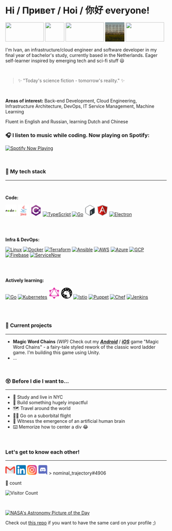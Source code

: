 # Hi / Привет / Hoi / 你好 everyone!
<p>
<img src="https://c.tenor.com/7jxBmMxOixgAAAAC/altered-carbon-pink.gif" width="120" height="60"/>
<img src="assets/Secundo.gif" width="60" height="60"/>
<img src="https://c.tenor.com/kpZ45ilBpNMAAAAC/zdj11.gif" width="120" height="60"/>
<img src="assets/Divergent.gif" width="60" height="60"/>
<img src="https://c.tenor.com/8swF6PtOPfgAAAAC/scan-altered-carbon.gif" width="120" height="60"/>
</p>

I'm Ivan, an infrastructure/cloud engineer and software developer in my final year of bachelor's study, currently based in the Netherlands. Eager self-learner inspired by emerging tech and sci-fi stuff 😃 

</br>

> ✨ "Today's science fiction - tomorrow's reality." ✨ 

</br>

**Areas of interest:** Back-end Development, Cloud Engineering, Infrastructure Architecture, DevOps, IT Service Management, Machine Learning

Fluent in English and Russian, learning Dutch and Chinese

### 🎧 **I listen to music while coding. Now playing on Spotify:**

[<img src="https://spotify-now-playing-six-lime.vercel.app/api/spotify-playing" alt="Spotify Now Playing" width="500" />](https://open.spotify.com/user/czipey128acsih796rc692hl9)


</br>

### 💜 **My tech stack**
---
</br>

**Code:**

<p>
<a href="https://en.wikipedia.org/wiki/Node.js" target="_blank"><img src="https://raw.githubusercontent.com/devicons/devicon/master/icons/nodejs/nodejs-original-wordmark.svg" alt="Node.js" width="35" height="35"/></a>
<a href="https://en.wikipedia.org/wiki/Java_(programming_language)" target="_blank"><img src="https://raw.githubusercontent.com/devicons/devicon/master/icons/java/java-original-wordmark.svg" alt="Java" width="35" height="35"/></a>
<a href="https://en.wikipedia.org/wiki/C_Sharp_(programming_language)" target="_blank"><img src="https://raw.githubusercontent.com/devicons/devicon/master/icons/csharp/csharp-original.svg" alt="C#" width="35" height="35" /></a>
<a href="https://en.wikipedia.org/wiki/TypeScript" target="_blank"><img src="https://www.vectorlogo.zone/logos/typescriptlang/typescriptlang-icon.svg" alt="TypeScript" width="35" height="35" /></a>
<a href="https://en.wikipedia.org/wiki/Go_(programming_language)" target="_blank"><img src="https://cdn.jsdelivr.net/gh/devicons/devicon/icons/go/go-original.svg" alt="Go" width="35" height="35" /></a>
<a href="https://en.wikipedia.org/wiki/Bash_(Unix_shell)" target="_blank"><img src="https://raw.githubusercontent.com/devicons/devicon/00f02ef57fb7601fd1ddcc2fe6fe670fef3ae3e4/icons/bash/bash-original.svg" alt="Bash" width="35" height="35" /></a>
<a href="https://en.wikipedia.org/wiki/Angular_(web_framework)" target="_blank"><img src="https://raw.githubusercontent.com/devicons/devicon/master/icons/angularjs/angularjs-original.svg" alt="Angular" width="35" height="35" /></a>
<a href="https://en.wikipedia.org/wiki/Electron_(software_framework)" target="_blank"><img src="https://www.vectorlogo.zone/logos/electronjs/electronjs-icon.svg" alt="Electron" width="35" height="35" /></a>
</p>

</br></br>

**Infra & DevOps:**

<p>
<a href="https://en.wikipedia.org/wiki/Linux" target="_blank"><img src="https://www.vectorlogo.zone/logos/linux/linux-icon.svg" alt="Linux" width="35" height="35"/></a>
<a href="https://en.wikipedia.org/wiki/Docker_(software)" target="_blank"><img src="https://www.vectorlogo.zone/logos/docker/docker-icon.svg" alt="Docker" width="35" height="35"/></a>
<a href="https://en.wikipedia.org/wiki/Terraform_(software)" target="_blank"><img src="https://www.vectorlogo.zone/logos/terraformio/terraformio-icon.svg" alt="Terraform" width="35" height="35"/></a>
<a href="https://en.wikipedia.org/wiki/Ansible_(software)" target="_blank"><img src="https://www.vectorlogo.zone/logos/ansible/ansible-icon.svg" alt="Ansible" width="35" height="35"/></a>
<a href="https://en.wikipedia.org/wiki/Amazon_Web_Services" target="_blank"><img src="https://www.vectorlogo.zone/logos/amazon_aws/amazon_aws-icon.svg" alt="AWS" width="35" height="35"/></a>
<a href="https://en.wikipedia.org/wiki/Microsoft_Azure" target="_blank"><img src="https://www.vectorlogo.zone/logos/microsoft_azure/microsoft_azure-icon.svg" alt="Azure" width="35" height="35"/></a>
<a href="https://en.wikipedia.org/wiki/Google_Cloud_Platform" target="_blank"><img src="https://www.vectorlogo.zone/logos/google_cloud/google_cloud-icon.svg" alt="GCP" width="35" height="35"/></a>
<a href="https://en.wikipedia.org/wiki/Firebase" target="_blank"><img src="https://www.vectorlogo.zone/logos/firebase/firebase-icon.svg" alt="Firebase" width="35" height="35"/></a>
<a href="https://en.wikipedia.org/wiki/ServiceNow" target="_blank"><img src="https://www.vectorlogo.zone/logos/servicenow/servicenow-ar21.svg" alt="ServiceNow" width="70" height="35"/></a>
</p>

</br></br>

**Actively learning:**

<p>
<a href="https://en.wikipedia.org/wiki/Go_(programming_language)" target="_blank"><img src="https://cdn.jsdelivr.net/gh/devicons/devicon/icons/go/go-original.svg" alt="Go" width="35" height="35" /></a>
<a href="https://en.wikipedia.org/wiki/Kubernetes" target="_blank"><img src="https://www.vectorlogo.zone/logos/kubernetes/kubernetes-icon.svg" alt="Kubernetes" width="35" height="35" /></a>
<a href="https://en.wikipedia.org/wiki/GraphQL" target="_blank"><img src="https://raw.githubusercontent.com/devicons/devicon/master/icons/graphql/graphql-plain.svg" alt="GraphQL" width="35" height="35" /></a>
<a href="https://en.wikipedia.org/wiki/Deno_(software)" target="_blank"><img src="https://raw.githubusercontent.com/devicons/devicon/master/icons/denojs/denojs-original.svg" alt="Deno" width="35" height="35" /></a>
<a href="https://istio.io/latest/about/service-mesh/" target="_blank"><img src="https://www.vectorlogo.zone/logos/istioio/istioio-icon.svg" alt="Istio" width="35" height="35" /></a>
<a href="https://en.wikipedia.org/wiki/Puppet_(software)" target="_blank"><img src="https://www.vectorlogo.zone/logos/puppet/puppet-icon.svg" alt="Puppet" width="35" height="35" /></a>
<a href="https://en.wikipedia.org/wiki/Chef_(software)" target="_blank"><img src="https://www.vectorlogo.zone/logos/chefio/chefio-icon.svg" alt="Chef" width="35" height="35" /></a>
<a href="https://en.wikipedia.org/wiki/Jenkins_(software)" target="_blank"><img src="https://www.vectorlogo.zone/logos/jenkins/jenkins-icon.svg" alt="Jenkins" width="35" height="35" /></a>
</p>

</br></br>

### 🚧 **Current projects**
---

- **Magic Word Chains** *(WIP)* Check out my <a href="https://play.google.com/store/apps/details?id=com.NTGames.WordChains" target="_blank">***Android***</a> / <a href="https://apps.apple.com/us/app/magic-word-chains/id1559186496" target="_blank">***iOS***</a> game "Magic Word Chains" - a fairy-tale styled rework of the classic word ladder game. I'm building this game using Unity.
- ... 

</br>

### 😵 **Before I die I want to...**
---
- 🗽 Study and live in NYC
- 🌟 Build something hugely impactful
- 🗺️ Travel around the world
- 👨‍🚀 Go on a suborbital flight
- 🧠 Witness the emergence of an artificial human brain 
- ⌨️ Memorize how to center a div 😂 

</br>

### **Let's get to know each other!**
---

<a href = "mailto:ivan.shishkalov.nt@gmail.com"><img src="assets/gmail.svg" width="30" height="30"/></a>
[<img src="assets/linkedin.svg" width="30" height="30"/>](https://www.linkedin.com/in/ivanshishkalov)
[<img src="assets/instagram.svg" width="30" height="30"/>](https://www.instagram.com/4amny)
<img src="assets/discord.svg" width="30" height="30"/> > nominal_trajectory#4906

👀 count

![Visitor Count](https://profile-counter.glitch.me/NominalTrajectory/count.svg)

</br>

[<img src="https://main-bvxea6i-qok2msoo3yjke.de-2.platformsh.site" alt="NASA's Astronomy Picture of the Day" width="400" />](https://apod.nasa.gov/apod/astropix.html)

Check out [this repo](https://github.com/NominalTrajectory/nasa-apod-github-readme) if you want to have the same card on your profile ;)

